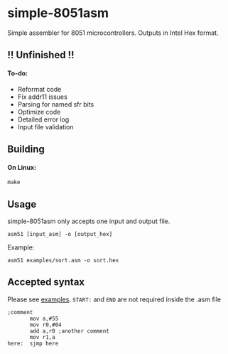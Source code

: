 # simple-8051asm

Simple assembler for 8051 microcontrollers. Outputs in Intel Hex format.

## !! Unfinished !!

#### To-do:
 - Reformat code
 - Fix addr11 issues
 - Parsing for named sfr bits
 - Optimize code
 - Detailed error log
 - Input file validation

## Building
#### On Linux:
```
make
```

## Usage
simple-8051asm only accepts one input and output file.
```
asm51 [input_asm] -o [output_hex]
```
Example:
```
asm51 examples/sort.asm -o sort.hex
```

## Accepted syntax
Please see [examples](examples/). `START:` and `END` are not required inside the .asm file
```
;comment
       mov a,#55
       mov r0,#04
       add a,r0 ;another comment
       mov r1,a
here:  sjmp here
```
